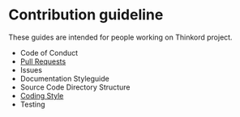 # Contribution guideline
These guides are intended for people working on Thinkord project.

- Code of Conduct
- [Pull Requests](pull-requests.md)
- Issues
- Documentation Styleguide
- Source Code Directory Structure
- [Coding Style](coding-style.md)
- Testing
